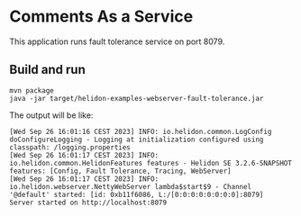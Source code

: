 # Comments As a Service

This application runs fault tolerance service on port 8079.

## Build and run

```shell
mvn package
java -jar target/helidon-examples-webserver-fault-tolerance.jar
```

The output will be like:

```shell
[Wed Sep 26 16:01:16 CEST 2023] INFO: io.helidon.common.LogConfig doConfigureLogging - Logging at initialization configured using classpath: /logging.properties 
[Wed Sep 26 16:01:17 CEST 2023] INFO: io.helidon.common.HelidonFeatures features - Helidon SE 3.2.6-SNAPSHOT features: [Config, Fault Tolerance, Tracing, WebServer]
[Wed Sep 26 16:01:17 CEST 2023] INFO: io.helidon.webserver.NettyWebServer lambda$start$9 - Channel '@default' started: [id: 0xb11f6086, L:/[0:0:0:0:0:0:0:0]:8079] 
Server started on http://localhost:8079
```
